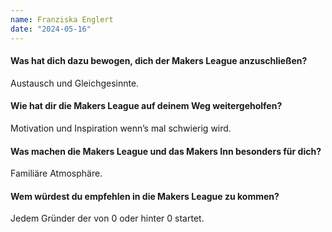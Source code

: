 ```yaml
---
name: Franziska Englert
date: "2024-05-16"
---
```


#### Was hat dich dazu bewogen, dich der Makers League anzuschließen?

Austausch und Gleichgesinnte.

#### Wie hat dir die Makers League auf deinem Weg weitergeholfen?

Motivation und Inspiration wenn’s mal schwierig wird.

#### Was machen die Makers League und das Makers Inn besonders für dich?

Familiäre Atmosphäre.

#### Wem würdest du empfehlen in die Makers League zu kommen?

Jedem Gründer der von 0 oder hinter 0 startet.
